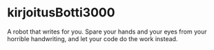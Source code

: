 # kirjoitusBotti3000
A robot that writes for you. Spare your hands and your eyes from your horrible handwriting, and let your code do the work instead. 
